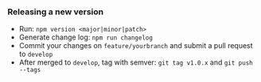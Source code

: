 ### Releasing a new version

- Run: `npm version <major|minor|patch>`
- Generate change log: `npm run changelog`
- Commit your changes on `feature/yourbranch` and submit a pull request to `develop`
- After merged to `develop`, tag with semver: `git tag v1.0.x` and `git push --tags` 